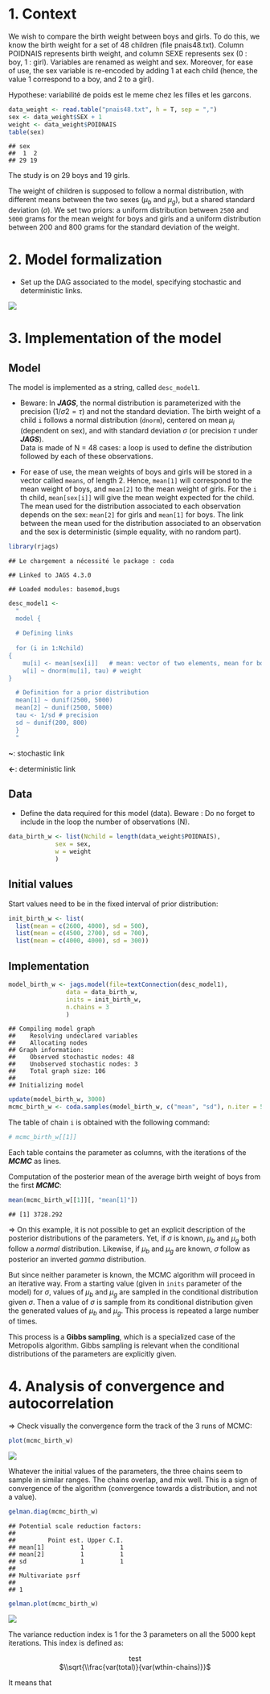 # 1. Context

We wish to compare the birth weight between boys and girls. To do this,
we know the birth weight for a set of 48 children (file pnais48.txt).
Column POIDNAIS represents birth weight, and column SEXE represents sex
(0 : boy, 1 : girl). Variables are renamed as weight and sex. Moreover,
for ease of use, the sex variable is re-encoded by adding 1 at each
child (hence, the value 1 correspond to a boy, and 2 to a girl).

Hypothese: variabilité de poids est le meme chez les filles et les
garcons.

``` r
data_weight <- read.table("pnais48.txt", h = T, sep = ",")
sex <- data_weight$SEX + 1
weight <- data_weight$POIDNAIS
table(sex)
```

    ## sex
    ##  1  2 
    ## 29 19

The study is on 29 boys and 19 girls.

The weight of children is supposed to follow a normal distribution, with
different means between the two sexes (*μ*<sub>*b*</sub> and
*μ*<sub>*g*</sub>), but a shared standard deviation (*σ*). We set two
priors: a uniform distribution between `2500` and `5000` grams for the
mean weight for boys and girls and a uniform distribution between 200
and 800 grams for the standard deviation of the weight.

# 2. Model formalization

-   Set up the DAG associated to the model, specifying stochastic and
    deterministic links.

![](./assets/diag.png)

# 3. Implementation of the model

## Model

The model is implemented as a string, called `desc_model1`.

-   Beware: In ***JAGS***, the normal distribution is parameterized with
    the precision (1/*σ*2 = *τ*) and not the standard deviation. The
    birth weight of a child `i` follows a normal distribution (`dnorm`),
    centered on mean *μ*<sub>*i*</sub> (dependent on sex), and with
    standard deviation *σ* (or precision *τ* under ***JAGS***).  
    Data is made of N = 48 cases: a loop is used to define the
    distribution followed by each of these observations.

-   For ease of use, the mean weights of boys and girls will be stored
    in a vector called `means`, of length 2. Hence, `mean[1]` will
    correspond to the mean weight of boys, and `mean[2]` to the mean
    weight of girls. For the `i` th child, `mean[sex[i]]` will give the
    mean weight expected for the child. The mean used for the
    distribution associated to each observation depends on the sex:
    `mean[2]` for girls and `mean[1]` for boys. The link between the
    mean used for the distribution associated to an observation and the
    sex is deterministic (simple equality, with no random part).

``` r
library(rjags)
```

    ## Le chargement a nécessité le package : coda

    ## Linked to JAGS 4.3.0

    ## Loaded modules: basemod,bugs

``` r
desc_model1 <-
  "
  model {
  
  # Defining links
  
  for (i in 1:Nchild)
{
    mu[i] <- mean[sex[i]]   # mean: vector of two elements, mean for boys                                and means for girls
    w[i] ~ dnorm(mu[i], tau) # weight
}

  # Definition for a prior distribution  
  mean[1] ~ dunif(2500, 5000) 
  mean[2] ~ dunif(2500, 5000)
  tau <- 1/sd # precision
  sd ~ dunif(200, 800)
  }
  "
```

**\~**: stochastic link

**\<-**: deterministic link

## Data

-   Define the data required for this model (data). Beware : Do no
    forget to include in the loop the number of observations (N).

``` r
data_birth_w <- list(Nchild = length(data_weight$POIDNAIS),
             sex = sex,
             w = weight
             )
```

## Initial values

Start values need to be in the fixed interval of prior distribution:

``` r
init_birth_w <- list(
  list(mean = c(2600, 4000), sd = 500),
  list(mean = c(4500, 2700), sd = 700),
  list(mean = c(4000, 4000), sd = 300))
```

## Implementation

``` r
model_birth_w <- jags.model(file=textConnection(desc_model1),
                data = data_birth_w,
                inits = init_birth_w,
                n.chains = 3
                )
```

    ## Compiling model graph
    ##    Resolving undeclared variables
    ##    Allocating nodes
    ## Graph information:
    ##    Observed stochastic nodes: 48
    ##    Unobserved stochastic nodes: 3
    ##    Total graph size: 106
    ## 
    ## Initializing model

``` r
update(model_birth_w, 3000)
mcmc_birth_w <- coda.samples(model_birth_w, c("mean", "sd"), n.iter = 5000)
```

The table of chain `i` is obtained with the following command:

``` r
# mcmc_birth_w[[1]]
```

Each table contains the parameter as columns, with the iterations of the
***MCMC*** as lines.

Computation of the posterior mean of the average birth weight of boys
from the first ***MCMC***:

``` r
mean(mcmc_birth_w[[1]][, "mean[1]"])
```

    ## [1] 3728.292

⇒ On this example, it is not possible to get an explicit description of
the posterior distributions of the parameters. Yet, if *σ* is known,
*μ*<sub>*b*</sub> and *μ*<sub>*g*</sub> both follow a *normal*
distribution. Likewise, if *μ*<sub>*b*</sub> and *μ*<sub>*g*</sub> are
known, *σ* follow as posterior an inverted *gamma* distribution.

But since neither parameter is known, the MCMC algorithm will proceed in
an iterative way. From a starting value (given in `inits` parameter of
the model) for *σ*, values of *μ*<sub>*b*</sub> and *μ*<sub>*g*</sub>
are sampled in the conditional distribution given *σ*. Then a value of
*σ* is sample from its conditional distribution given the generated
values of *μ*<sub>*b*</sub> and *μ*<sub>*g*</sub>. This process is
repeated a large number of times.

This process is a **Gibbs sampling**, which is a specialized case of the
Metropolis algorithm. Gibbs sampling is relevant when the conditional
distributions of the parameters are explicitly given.

# 4. Analysis of convergence and autocorrelation

⇒ Check visually the convergence form the track of the 3 runs of MCMC:

``` r
plot(mcmc_birth_w)
```

![](birth_weigth_files/figure-markdown_github/unnamed-chunk-8-1.png)

Whatever the initial values of the parameters, the three chains seem to
sample in similar ranges. The chains overlap, and mix well. This is a
sign of convergence of the algorithm (convergence towards a
distribution, and not a value).

``` r
gelman.diag(mcmc_birth_w)
```

    ## Potential scale reduction factors:
    ## 
    ##         Point est. Upper C.I.
    ## mean[1]          1          1
    ## mean[2]          1          1
    ## sd               1          1
    ## 
    ## Multivariate psrf
    ## 
    ## 1

``` r
gelman.plot(mcmc_birth_w)
```

![](birth_weigth_files/figure-markdown_github/unnamed-chunk-10-1.png)

The variance reduction index is 1 for the 3 parameters on all the 5000
kept iterations. This index is defined as:

<center>
test
</center>
<center>
$\\sqrt{\\frac{var(total)}{var(wthin-chains)}}$
</center>

It means that
